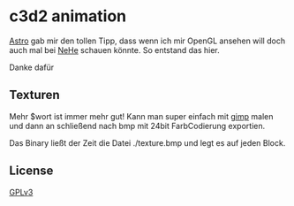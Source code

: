 # c3d2 animation

[Astro](http://github.com/astro) gab mir den tollen Tipp, dass wenn ich mir
OpenGL ansehen will doch auch mal bei
[NeHe](http://nehe.gamedev.net/tutorial/lessons_01__05/22004/) schauen könnte.
So entstand das hier.

Danke dafür

## Texturen

Mehr $wort ist immer mehr gut!
Kann man super einfach mit [gimp](http://www.gimp.org/) malen und dann an
schließend nach bmp mit 24bit FarbCodierung exportien.

Das Binary ließt der Zeit die Datei ./texture.bmp und legt es auf jeden Block.

## License

[GPLv3](https://gnu.org/licenses/gpl-3.0.txt)
